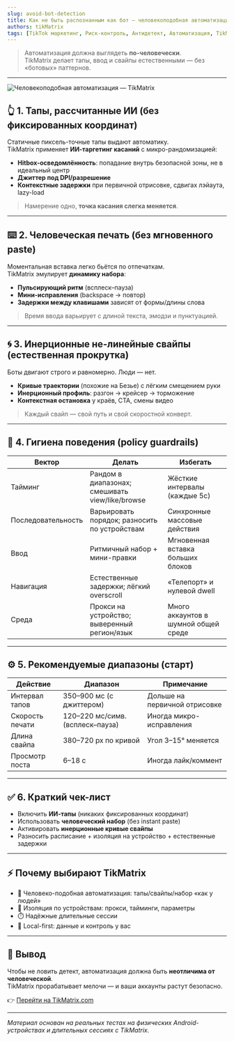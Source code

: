 ```yaml
---
slug: avoid-bot-detection
title: Как не быть распознанным как бот — человекоподобная автоматизация TikMatrix
authors: tikMatrix
tags: [TikTok маркетинг, Риск-контроль, Антидетект, Автоматизация, TikMatrix]
---
```


> Автоматизация должна выглядеть **по-человечески**.  
> TikMatrix делает тапы, ввод и свайпы естественными — без «ботовых» паттернов.

<!-- truncate -->
---
![Человекоподобная автоматизация — TikMatrix](/img/blog/tiktok-human-like.webp)

## 👆 1. Тапы, рассчитанные ИИ (без фиксированных координат)

Статичные пиксель-точные тапы выдают автоматику.  
TikMatrix применяет **ИИ-таргетинг касаний** с микро-рандомизацией:

- **Hitbox-осведомлённость**: попадание внутрь безопасной зоны, не в идеальный центр  
- **Джиттер под DPI/разрешение**  
- **Контекстные задержки** при первичной отрисовке, сдвигах лэйаута, lazy-load

> Намерение одно, **точка касания слегка меняется**.

---

## ⌨️ 2. Человеческая печать (без мгновенного paste)

Моментальная вставка легко бьётся по отпечаткам.  
TikMatrix эмулирует **динамику набора**:

- **Пульсирующий ритм** (всплеск–пауза)  
- **Мини-исправления** (backspace → повтор)  
- **Задержки между клавишами** зависят от формы/длины слова

> Время ввода варьирует с длиной текста, эмодзи и пунктуацией.

---

## 🌀 3. Инерционные не-линейные свайпы (естественная прокрутка)

Боты двигают строго и равномерно. Люди — нет.

- **Кривые траектории** (похожие на Безье) с лёгким смещением руки  
- **Инерционный профиль**: разгон → крейсер → торможение  
- **Контекстная остановка** у краёв, CTA, смены видео

> Каждый свайп — свой путь и свой скоростной конверт.

---

## 🧩 4. Гигиена поведения (policy guardrails)

| Вектор | Делать | Избегать |
|---|---|---|
| Тайминг | Рандом в диапазонах; смешивать view/like/browse | Жёсткие интервалы (каждые 5с) |
| Последовательность | Варьировать порядок; разносить по устройствам | Синхронные массовые действия |
| Ввод | Ритмичный набор + мини-правки | Мгновенная вставка больших блоков |
| Навигация | Естественные задержки; лёгкий overscroll | «Телепорт» и нулевой dwell |
| Среда | Прокси на устройство; выверенный регион/язык | Много аккаунтов в шумной общей среде |

---

## ⚙️ 5. Рекомендуемые диапазоны (старт)

| Действие | Диапазон | Примечание |
|---|---|---|
| Интервал тапов | 350–900 мс (с джиттером) | Дольше на первичной отрисовке |
| Скорость печати | 120–220 мс/симв. (всплеск–пауза) | Иногда микро-исправления |
| Длина свайпа | 380–720 px по кривой | Угол 3–15° меняется |
| Просмотр поста | 6–18 с | Иногда лайк/коммент |

---

## ✅ 6. Краткий чек-лист

- Включить **ИИ-тапы** (никаких фиксированных координат)  
- Использовать **человеческий набор** (без instant paste)  
- Активировать **инерционные кривые свайпы**  
- Разносить расписание + изоляция на устройство + естественные задержки

---

## ⚡ Почему выбирают TikMatrix

- 🤖 Человеко-подобная автоматизация: тапы/свайпы/набор «как у людей»  
- 🧩 Изоляция по устройствам: прокси, тайминги, параметры  
- ⏱️ Надёжные длительные сессии  
- 🔐 Local-first: данные и контроль у вас

---

## 🏁 Вывод

Чтобы не ловить детект, автоматизация должна быть **неотличима от человеческой**.  
TikMatrix прорабатывает мелочи — и ваши аккаунты растут безопасно.

👉 [Перейти на TikMatrix.com](https://www.tikmatrix.com)

---

_Материал основан на реальных тестах на физических Android-устройствах и длительных сессиях с TikMatrix._
